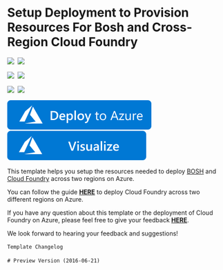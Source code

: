 # Setup Deployment to Provision Resources For Bosh and Cross-Region Cloud Foundry

<IMG SRC="https://azurequickstartsservice.blob.core.windows.net/badges/bosh-cf-crossregion/PublicLastTestDate.svg" />&nbsp;
<IMG SRC="https://azurequickstartsservice.blob.core.windows.net/badges/bosh-cf-crossregion/PublicDeployment.svg" />&nbsp;

<IMG SRC="https://azurequickstartsservice.blob.core.windows.net/badges/bosh-cf-crossregion/FairfaxLastTestDate.svg" />&nbsp;
<IMG SRC="https://azurequickstartsservice.blob.core.windows.net/badges/bosh-cf-crossregion/FairfaxDeployment.svg" />&nbsp;

<IMG SRC="https://azurequickstartsservice.blob.core.windows.net/badges/bosh-cf-crossregion/BestPracticeResult.svg" />&nbsp;
<IMG SRC="https://azurequickstartsservice.blob.core.windows.net/badges/bosh-cf-crossregion/CredScanResult.svg" />&nbsp;

<a href="https://portal.azure.com/#create/Microsoft.Template/uri/https%3A%2F%2Fraw.githubusercontent.com%2FAzure%2Fazure-quickstart-templates%2Fmaster%2Fbosh-cf-crossregion%2Fazuredeploy.json" target="_blank">
    <img src="https://raw.githubusercontent.com/Azure/azure-quickstart-templates/master/1-CONTRIBUTION-GUIDE/images/deploytoazure.svg?sanitize=true"/>
</a>
<a href="http://armviz.io/#/?load=https%3A%2F%2Fraw.githubusercontent.com%2FAzure%2Fazure-quickstart-templates%2Fmaster%2Fbosh-cf-crossregion%2Fazuredeploy.json" target="_blank">
    <img src="https://raw.githubusercontent.com/Azure/azure-quickstart-templates/master/1-CONTRIBUTION-GUIDE/images/visualizebutton.svg?sanitize=true"/>
</a>

This template helps you setup the resources needed to deploy [BOSH](http://bosh.io/) and [Cloud Foundry](https://www.cloudfoundry.org/) across two regions on Azure.

You can follow the guide [**HERE**](https://github.com/cloudfoundry-incubator/bosh-azure-cpi-release/blob/master/docs/advanced/cross-region.md) to deploy Cloud Foundry across two different regions on Azure.

If you have any question about this template or the deployment of Cloud Foundry on Azure, please feel free to give your feedback [**HERE**](https://github.com/cloudfoundry-incubator/bosh-azure-cpi-release/issues).

We look forward to hearing your feedback and suggestions!

```
Template Changelog

# Preview Version (2016-06-21)

```

